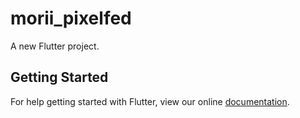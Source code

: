 # morii_pixelfed

A new Flutter project.

## Getting Started

For help getting started with Flutter, view our online
[documentation](https://flutter.io/).
